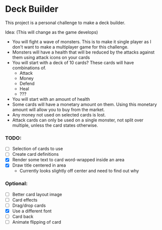 # Deck Builder

This project is a personal challenge to make a deck builder.

Idea: (This will change as the game develops)
* You will fight a wave of monsters. This is to make it single player as I don't want to make a multiplayer game for this challenge.
* Monsters will have a health that will be reduced by the attacks against them using attack icons on your cards
* You will start with a deck of 10 cards? These cards will have combinations of.
  * Attack
  * Money
  * Defend
  * Heal
  * ???
* You will start with an amount of health
* Some cards will have a monetary amount on them. Using this monetary amount will allow you to buy from the market.
* Any money not used on selected cards is lost.
* Attack cards can only be used on a single monster, not split over multiple, unless the card states otherwise.

### TODO:
- [ ] Selection of cards to use
- [ ] Create card definitions
- [x] Render some text to card word-wrapped inside an area
- [x] Draw title centered in area
  - Currently looks slightly off center and need to find out why

### Optional:
- [ ] Better card layout image
- [ ] Card effects
- [ ] Drag/drop cards
- [x] Use a different font
- [ ] Card back
- [ ] Animate flipping of card